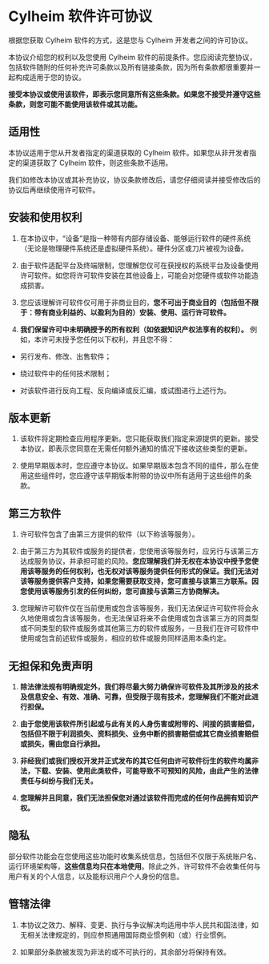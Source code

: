 # Cylheim 软件许可协议

根据您获取 Cylheim 软件的方式，这是您与 Cylheim 开发者之间的许可协议。

本协议介绍您的权利以及您使用 Cylheim 软件的前提条件。您应阅读完整协议，包括软件随附的任何补充许可条款以及所有链接条款，因为所有条款都很重要并一起构成适用于您的协议。

**接受本协议或使用该软件，即表示您同意所有这些条款。如果您不接受并遵守这些条款，则您可能不能使用该软件或其功能。**

## 适用性

本协议适用于您从开发者指定的渠道获取的 Cylheim 软件。如果您从非开发者指定的渠道获取了 Cylheim 软件，则这些条款不适用。

我们如修改本协议或其补充协议，协议条款修改后，请您仔细阅读并接受修改后的协议后再继续使用许可软件。

## 安装和使用权利

1. 在本协议中，“设备”是指一种带有内部存储设备、能够运行软件的硬件系统（无论是物理硬件系统还是虚拟硬件系统）。硬件分区或刀片被视为设备。

2. 由于软件适配平台及终端限制，您理解您仅可在获授权的系统平台及设备使用许可软件。如您将许可软件安装在其他设备上，可能会对您硬件或软件功能造成损害。

3. 您应该理解许可软件仅可用于非商业目的，**您不可出于商业目的（包括但不限于：带有商业利益的、以盈利为目的）安装、使用、运行许可软件。**

4. **我们保留许可中未明确授予的所有权利（如依据知识产权法享有的权利）。** 例如，本许可未授予您任何以下权利，并且您不得：

* 另行发布、修改、出售软件；

* 绕过软件中的任何技术限制；

* 对该软件进行反向工程、反向编译或反汇编，或试图进行上述行为。

## 版本更新

1. 该软件将定期检查应用程序更新。您只能获取我们指定来源提供的更新。接受本协议，即表示您同意在无需任何额外通知的情况下接收这些类型的更新。

2. 使用早期版本时，您应遵守本协议。如果早期版本包含不同的组件，那么在使用这些组件时，您应遵守该早期版本附带的协议中所有适用于这些组件的条款。

## 第三方软件

1. 许可软件包含了由第三方提供的软件（以下称该等服务）。

2. 由于第三方为其软件或服务的提供者，您使用该等服务时，应另行与该第三方达成服务协议，并承担可能的风险。**您应理解我们并无权在本协议中授予您使用该等服务的任何权利，也无权对该等服务提供任何形式的保证。我们无法对该等服务提供客户支持，如果您需要获取支持，您可直接与该第三方联系。因您使用该等服务引发的任何纠纷，您可直接与该第三方协商解决。**

3. 您理解许可软件仅在当前使用或包含该等服务，我们无法保证许可软件将会永久地使用或包含该等服务，也无法保证将来不会使用或包含该第三方的同类型或不同类型的软件或服务或其他第三方的软件或服务，一旦我们在许可软件中使用或包含前述软件或服务，相应的软件或服务同样适用本条约定。

## 无担保和免责声明

1. **除法律法规有明确规定外，我们将尽最大努力确保许可软件及其所涉及的技术及信息安全、有效、准确、可靠，但受限于现有技术，您理解我们不能对此进行担保。**

2. **由于您使用该软件所引起或与此有关的人身伤害或附带的、间接的损害赔偿，包括但不限于利润损失、资料损失、业务中断的损害赔偿或其它商业损害赔偿或损失，需由您自行承担。**

3. **非经我们或我们授权开发并正式发布的其它任何由许可软件衍生的软件均属非法，下载、安装、使用此类软件，可能导致不可预知的风险，由此产生的法律责任与纠纷与我们无关。**

4. **您理解并且同意，我们无法担保您对通过该软件而完成的任何作品拥有知识产权。**

## 隐私

部分软件功能会在您使用这些功能时收集系统信息，包括但不仅限于系统账户名、运行环境架构等，**这些信息均只在本地使用**。除此之外，许可软件不会收集任何与用户有关的个人信息，以及能标识用户个人身份的信息。

## 管辖法律

1. 本协议之效力、解释、变更、执行与争议解决均适用中华人民共和国法律，如无相关法律规定的，则应参照通用国际商业惯例和（或）行业惯例。

2. 如果部分条款被发现为非法的或不可执行的，其余部分将保持有效。

